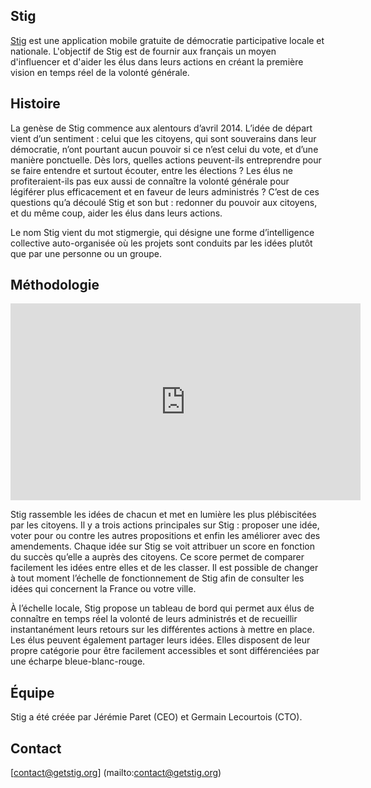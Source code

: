 <!--

---
title: Stig
description: Stig est une application mobile gratuite de démocratie participative locale et nationale.
---

-->

## Stig

[Stig](https://getstig.org) est une application mobile gratuite de démocratie participative locale et nationale. L'objectif de Stig est de fournir aux français un moyen d'influencer et d'aider les élus dans leurs actions en créant la première vision en temps réel de la volonté générale.

## Histoire

La genèse de Stig commence aux alentours d’avril 2014. L’idée de départ vient d’un sentiment : celui que les citoyens, qui sont souverains dans leur démocratie, n’ont pourtant aucun pouvoir si ce n’est celui du vote, et d’une manière ponctuelle. Dès lors, quelles actions peuvent-ils entreprendre pour se faire entendre et surtout écouter, entre les élections ? Les élus ne profiteraient-ils pas eux aussi de connaître la volonté générale pour légiférer plus efficacement et en faveur de leurs administrés ? C’est de ces questions qu’a découlé Stig et son but : redonner du pouvoir aux citoyens, et du même coup, aider les élus dans leurs actions.

Le nom Stig vient du mot stigmergie, qui désigne une forme d’intelligence collective auto-organisée où les projets sont conduits par les idées plutôt que par une personne ou un groupe.

## Méthodologie

<iframe width="560" height="315" src="https://www.youtube.com/embed/z9OE0h43q3U?rel=0" frameborder="0" allowfullscreen></iframe>

Stig rassemble les idées de chacun et met en lumière les plus plébiscitées par les citoyens. Il y a trois actions principales sur Stig : proposer une idée, voter pour ou contre les autres propositions et enfin les améliorer avec des amendements. Chaque idée sur Stig se voit attribuer un score en fonction du succès qu’elle a auprès des citoyens. Ce score permet de comparer facilement les idées entre elles et de les classer. Il est possible de changer à tout moment l’échelle de fonctionnement de Stig afin de consulter les idées qui concernent la France ou votre ville.

À l’échelle locale, Stig propose un tableau de bord qui permet aux élus de connaître en temps réel la volonté de leurs administrés et de recueillir instantanément leurs retours sur les différentes actions à mettre en place.
Les élus peuvent également partager leurs idées. Elles disposent de leur propre catégorie pour être facilement accessibles et sont différenciées par une écharpe bleue-blanc-rouge.

## Équipe 

Stig a été créée par Jérémie Paret (CEO) et Germain Lecourtois (CTO).

## Contact

[contact@getstig.org] (mailto:contact@getstig.org)

